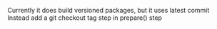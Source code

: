 Currently it does build versioned packages, but it uses latest commit
Instead add a git checkout tag step in prepare() step
